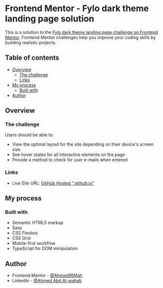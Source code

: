 # Frontend Mentor - Fylo dark theme landing page solution

This is a solution to the [Fylo dark theme landing page challenge on Frontend Mentor](https://www.frontendmentor.io/challenges/fylo-dark-theme-landing-page-5ca5f2d21e82137ec91a50fd). Frontend Mentor challenges help you improve your coding skills by building realistic projects.

## Table of contents

- [Overview](#overview)
  - [The challenge](#the-challenge)
  - [Links](#links)
- [My process](#my-process)
  - [Built with](#built-with)
- [Author](#author)

## Overview

### The challenge

Users should be able to:

- View the optimal layout for the site depending on their device's screen size
- See hover states for all interactive elements on the page
- Provide a method to check for user e-mails when entered

### Links

- Live Site URL: [GitHub Hosted ".github.io"](https://ahmed96mah.github.io/F-E-M-Fylo-Dark-Theme/)

## My process

### Built with

- Semantic HTML5 markup
- Sass
- CSS Flexbox
- CSS Grid
- Mobile-first workflow
- TypeScript for DOM minipulation

## Author

- Frontend Mentor - [@Ahmed96Mah](https://www.frontendmentor.io/profile/Ahmed96Mah)
- LinkedIn - [@Ahmed Abd Al-wahab](https://www.linkedin.com/in/ahmed-abd-al-wahab-b177a1140/)
